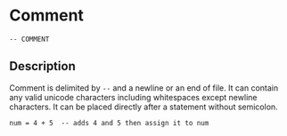 # Comment

```stick
-- COMMENT
```

## Description

Comment is delimited by `--` and a newline or an end of file. It can contain any valid unicode characters including whitespaces except newline characters. It can be placed directly after a statement without semicolon.

```stick
num = 4 + 5  -- adds 4 and 5 then assign it to num
```
